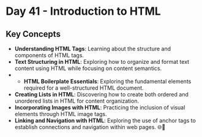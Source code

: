 # Day 41 - Introduction to HTML

## Key Concepts


- **Understanding HTML Tags**: Learning about the structure and components of HTML tags.
- **Text Structuring in HTML**: Exploring how to organize and format text content using HTML while focusing on content semantics.
- - **HTML Boilerplate Essentials**: Exploring the fundamental elements required for a well-structured HTML document.
- **Creating Lists in HTML**: Discovering how to create both ordered and unordered lists in HTML for content organization.
- **Incorporating Images with HTML**: Practicing the inclusion of visual elements through HTML image tags.
- **Linking and Navigation with HTML**: Exploring the use of anchor tags to establish connections and navigation within web pages.
 🌐🚀
